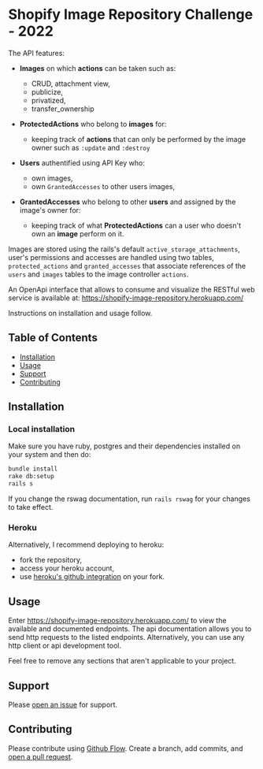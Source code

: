 # Shopify Image Repository Challenge - 2022

The API features:
- **Images** on which **actions** can be taken such as:
  - CRUD, attachment view,
  - publicize,
  - privatized,
  - transfer_ownership

- **ProtectedActions** who belong to **images** for:
  - keeping track of **actions** that can only be performed by the image owner such as `:update` and `:destroy`

- **Users** authentified using API Key who:
  - own images,
  - own `GrantedAccesses` to other users images,

- **GrantedAccesses** who belong to other **users** and assigned by the image's owner for:
  - keeping track of what **ProtectedActions** can a user who doesn't own an **image** perform on it.

Images are stored using the rails's default `active_storage_attachments`, user's permissions and accesses are handled using two tables, `protected_actions` and `granted_accesses` that associate references of the `users` and `images` tables to the image controller `actions`.

An OpenApi interface that allows to consume and visualize the RESTful web service is available at: https://shopify-image-repository.herokuapp.com/

Instructions on installation and usage follow.

## Table of Contents

- [Installation](#installation)
- [Usage](#usage)
- [Support](#support)
- [Contributing](#contributing)

## Installation

### Local installation
Make sure you have ruby, postgres and their dependencies installed on your system and then do:

```sh
bundle install
rake db:setup
rails s
```

If you change the rswag documentation, run `rails rswag` for your changes to take effect.

### Heroku
Alternatively, I recommend deploying to heroku:
- fork the repository,
- access your heroku account,
- use [heroku's github integration](https://devcenter.heroku.com/articles/github-integration) on your fork.

## Usage
Enter https://shopify-image-repository.herokuapp.com/ to view the available and documented endpoints. The api documentation allows you to send http requests to the listed endpoints. Alternatively, you can use any http client or api development tool. 

Feel free to remove any sections that aren't applicable to your project.

## Support

Please [open an issue](https://github.com/charbeltabet/shopify-image-repository/issues/new) for support.

## Contributing

Please contribute using [Github Flow](https://guides.github.com/introduction/flow/). Create a branch, add commits, and [open a pull request](https://github.com/charbeltabet/shopify-image-repository/compare/).